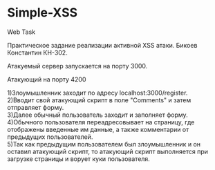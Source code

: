 # Simple-XSS
Web Task

Практическое задание реализации активной XSS атаки. Бикоев Константин КН-302.

Атакуемый сервер запускается на порту 3000.

Атакующий на порту 4200

1)Злоумышленник заходит по адресу localhost:3000/register.<br>
2)Вводит свой атакующий скрипт в поле "Comments" и затем отправляет форму.<br>
3)Далее обычный пользователь заходит и заполняет форму.<br>
4)Обычного пользователя переадресовывает на страницу, где отображены введенные им данные, а также комментарии от предыдущих пользователей.<br>
5)Так как предыдущим пользователем был злоумышленник и он оставил атакующий скрипт, то атакующий скрипт выполняется при загрузке страницы и ворует куки пользователя.<br>
